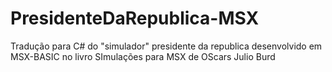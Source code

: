 # PresidenteDaRepublica-MSX
 Tradução para C# do "simulador" presidente da republica desenvolvido em MSX-BASIC no livro SImulações para MSX de OScars Julio Burd
